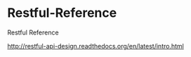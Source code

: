 Restful-Reference
=================

Restful Reference


http://restful-api-design.readthedocs.org/en/latest/intro.html
